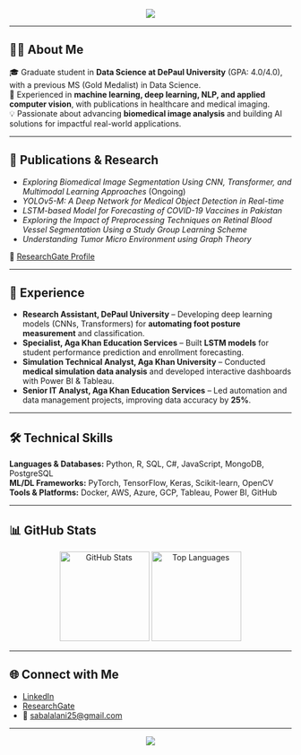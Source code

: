 <!-- Header -->
<p align="center">
  <img src="https://capsule-render.vercel.app/api?type=waving&color=gradient&height=120&section=header&text=Hi%20👋,%20I'm%20Saba%20Bashir!&fontSize=30&animation=fadeIn"/>
</p>

---

## 👩‍💻 About Me
🎓 Graduate student in **Data Science at DePaul University** (GPA: 4.0/4.0), with a previous MS (Gold Medalist) in Data Science.  
🔬 Experienced in **machine learning, deep learning, NLP, and applied computer vision**, with publications in healthcare and medical imaging.  
💡 Passionate about advancing **biomedical image analysis** and building AI solutions for impactful real-world applications.  

---

## 📑 Publications & Research
- *Exploring Biomedical Image Segmentation Using CNN, Transformer, and Multimodal Learning Approaches* (Ongoing)  
- *YOLOv5-M: A Deep Network for Medical Object Detection in Real-time*  
- *LSTM-based Model for Forecasting of COVID-19 Vaccines in Pakistan*  
- *Exploring the Impact of Preprocessing Techniques on Retinal Blood Vessel Segmentation Using a Study Group Learning Scheme*  
- *Understanding Tumor Micro Environment using Graph Theory*  

🔗 [ResearchGate Profile](https://www.researchgate.net/profile/Saba-Bashir-16?ev=hdr_xprf)  

---

## 🚀 Experience
- **Research Assistant, DePaul University** – Developing deep learning models (CNNs, Transformers) for **automating foot posture measurement** and classification.  
- **Specialist, Aga Khan Education Services** – Built **LSTM models** for student performance prediction and enrollment forecasting.  
- **Simulation Technical Analyst, Aga Khan University** – Conducted **medical simulation data analysis** and developed interactive dashboards with Power BI & Tableau.  
- **Senior IT Analyst, Aga Khan Education Services** – Led automation and data management projects, improving data accuracy by **25%**.  

---

## 🛠️ Technical Skills
**Languages & Databases:** Python, R, SQL, C#, JavaScript, MongoDB, PostgreSQL  
**ML/DL Frameworks:** PyTorch, TensorFlow, Keras, Scikit-learn, OpenCV  
**Tools & Platforms:** Docker, AWS, Azure, GCP, Tableau, Power BI, GitHub  

---

## 📊 GitHub Stats
<p align="center">
  <img src="https://github-readme-stats.vercel.app/api?username=sabalalani&show_icons=true&theme=radical" alt="GitHub Stats" height="160"/>
  <img src="https://github-readme-stats.vercel.app/api/top-langs/?username=sabalalani&layout=compact&theme=radical" alt="Top Languages" height="160"/>
</p>

---

## 🌐 Connect with Me
- [LinkedIn](https://www.linkedin.com/in/saba-bashir-1a046b147/)  
- [ResearchGate](https://www.researchgate.net/profile/Saba-Bashir-16?ev=hdr_xprf)  
- 📧 [sabalalani25@gmail.com](mailto:sabalalani25@gmail.com)  

---

<p align="center">
  <img src="https://capsule-render.vercel.app/api?type=waving&color=gradient&height=100&section=footer"/>
</p>
